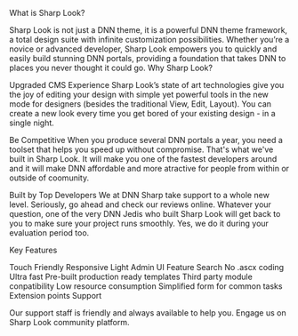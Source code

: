 What is Sharp Look?

Sharp Look is not just a DNN theme, it is a powerful DNN theme framework, a total design suite with infinite customization possibilities. Whether you’re a novice or advanced developer, Sharp Look empowers you to quickly and easily build stunning DNN portals, providing a foundation that takes DNN to places you never thought it could go.
Why Sharp Look?


Upgraded CMS Experience
Sharp Look’s state of art technologies give you the joy of editing your design with simple yet powerful tools in the new mode for designers (besides the traditional View, Edit, Layout). You can create a new look every time you get bored of your existing design - in a single night.

Be Competitive
When you produce several DNN portals a year, you need a toolset that helps you speed up without compromise. That's what we've built in Sharp Look. It will make you one of the fastest developers around and it will make DNN affordable and more atractive for people from within or outside of coomunity.

Built by Top Developers
We at DNN Sharp take support to a whole new level. Seriously, go ahead and check our reviews online. Whatever your question, one of the very DNN Jedis who built Sharp Look will get back to you to make sure your project runs smoothly. Yes, we do it during your evaluation period too.

Key Features

Touch Friendly
Responsive
Light Admin UI
Feature Search
No .ascx coding
Ultra fast
Pre-built production ready templates
Third party module conpatibility 
Low resource consumption
Simplified form for common tasks
Extension points 
Support

Our support staff is friendly and always available to help you. Engage us on Sharp Look community platform.